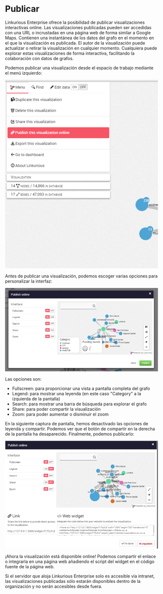 # Publicar

Linkurious Enterprise ofrece la posibilidad de publicar visualizaciones interactivas online. Las visualizaciones publicadas pueden ser accedidas con una URL o incrustadas en una página web de forma similar a Google Maps. Contienen una instantánea de los datos del grafo en el momento en el que la visualización es publicada. El autor de la visualización puede actualizar o retirar la visualización en cualquier momento. Cualquiera puede explorar estas visualizaciones de forma interactiva, facilitando la colaboración con datos de grafos.

Podemos publicar una visualización desde el espacio de trabajo mediante el menú izquierdo:

![](../../en/manage/MenutoP.png)

Antes de publicar una visualización, podemos escoger varias opciones para personalizar la interfaz:

![](../../en/manage/ScreenBP.png)

Las opciones son:
- Fullscreen: para proporcionar una vista a pantalla completa del grafo
- Legend: para mostrar una leyenda (en este caso "Category" a la izquierda de la pantalla)
- Search: para mostrar una barra de búsqueda para explorar el grafo
- Share: para poder compartir la visualización
- Zoom: para poder aumentar o disminuir el zoom

En la siguiente captura de pantalla, hemos desactivado las opciones de leyenda y compartir. Podemos ver que el botón de compartir en la derecha de la pantalla ha desaparecido. Finalmente, podemos publicarlo:

![](../../en/manage/Done.png)

¡Ahora la visualización está disponible online! Podemos compartir el enlace o integrarla en una página web añadiendo el script del widget en el código fuente de la página web.

<div class="alert alert-info">
    Si el servidor que aloja Linkurious Enterprise solo es accesible vía intranet, las visualizaciones publicadas sólo estarán disponibles dentro de la organización y no serán accesibles desde fuera.
</div>
